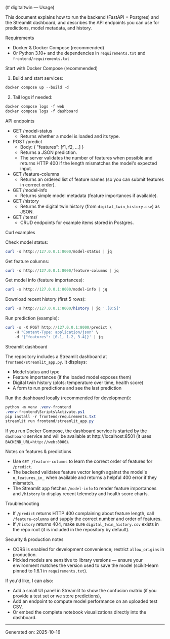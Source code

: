 (# digitaltwin — Usage)

This document explains how to run the backend (FastAPI + Postgres) and the Streamlit dashboard, and describes the API endpoints you can use for predictions, model metadata, and history.

Requirements
- Docker & Docker Compose (recommended)
- Or Python 3.10+ and the dependencies in `requirements.txt` and `frontend/requirements.txt`

Start with Docker Compose (recommended)

1. Build and start services:

```powershell
docker compose up --build -d
```

2. Tail logs if needed:

```powershell
docker compose logs -f web
docker compose logs -f dashboard
```

API endpoints

- GET /model-status
	- Returns whether a model is loaded and its type.
- POST /predict
	- Body: { "features": [f1, f2, ...] }
	- Returns a JSON prediction.
	- The server validates the number of features when possible and returns HTTP 400 if the length mismatches the model's expected input.
- GET /feature-columns
	- Returns an ordered list of feature names (so you can submit features in correct order).
- GET /model-info
	- Returns simple model metadata (feature importances if available).
- GET /history
	- Returns the digital twin history (from `digital_twin_history.csv`) as JSON.
- GET /items/
	- CRUD endpoints for example items stored in Postgres.

Curl examples

Check model status:

```powershell
curl -s http://127.0.0.1:8000/model-status | jq
```

Get feature columns:

```powershell
curl -s http://127.0.0.1:8000/feature-columns | jq
```

Get model info (feature importances):

```powershell
curl -s http://127.0.0.1:8000/model-info | jq
```

Download recent history (first 5 rows):

```powershell
curl -s http://127.0.0.1:8000/history | jq '.[0:5]'
```

Run prediction (example):

```powershell
curl -s -X POST http://127.0.0.1:8000/predict \
	-H "Content-Type: application/json" \
	-d '{"features": [0.1, 1.2, 3.4]}' | jq
```

Streamlit dashboard

The repository includes a Streamlit dashboard at `frontend/streamlit_app.py`. It displays:
- Model status and type
- Feature importances (if the loaded model exposes them)
- Digital twin history (plots: temperature over time, health score)
- A form to run predictions and see the last prediction

Run the dashboard locally (recommended for development):

```powershell
python -m venv .venv-frontend
.venv-frontend\Scripts\Activate.ps1
pip install -r frontend/requirements.txt
streamlit run frontend/streamlit_app.py
```

If you run Docker Compose, the dashboard service is started by the `dashboard` service and will be available at http://localhost:8501 (it uses `BACKEND_URL=http://web:8000`).

Notes on features & predictions

- Use `GET /feature-columns` to learn the correct order of features for `/predict`.
- The backend validates feature vector length against the model's `n_features_in_` when available and returns a helpful 400 error if they mismatch.
- The Streamlit app fetches `/model-info` to render feature importances and `/history` to display recent telemetry and health score charts.

Troubleshooting

- If `/predict` returns HTTP 400 complaining about feature length, call `/feature-columns` and supply the correct number and order of features.
- If `/history` returns 404, make sure `digital_twin_history.csv` exists in the repo root (it is included in the repository by default).

Security & production notes

- CORS is enabled for development convenience; restrict `allow_origins` in production.
- Pickled models are sensitive to library versions — ensure your environment matches the version used to save the model (scikit-learn pinned to 1.6.1 in `requirements.txt`).

If you'd like, I can also:
- Add a small UI panel in Streamlit to show the confusion matrix (if you provide a test set or we store predictions),
- Add an endpoint to compute model performance on an uploaded test CSV,
- Or embed the complete notebook visualizations directly into the dashboard.

---

Generated on: 2025-10-16

